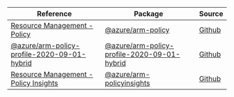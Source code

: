 | Reference | Package | Source |
|---|---|---|
|[Resource Management - Policy](arm-policy-readme)|[@azure/arm-policy](https://www.npmjs.com/package/@azure/arm-policy)|[Github](https://github.com/Azure/azure-sdk-for-js/blob/main/sdk/policy/arm-policy)|
|[@azure/arm-policy-profile-2020-09-01-hybrid](arm-policy-profile-2020-09-01-hybrid-readme)|[@azure/arm-policy-profile-2020-09-01-hybrid](https://www.npmjs.com/package/@azure/arm-policy-profile-2020-09-01-hybrid)|[Github](https://github.com/Azure/azure-sdk-for-js/blob/main/sdk/policy/arm-policy-profile-2020-09-01-hybrid)|
|[Resource Management - Policy Insights](arm-policyinsights-readme)|[@azure/arm-policyinsights](https://www.npmjs.com/package/@azure/arm-policyinsights)|[Github](https://github.com/Azure/azure-sdk-for-js/blob/main/sdk/policyinsights/arm-policyinsights)|
